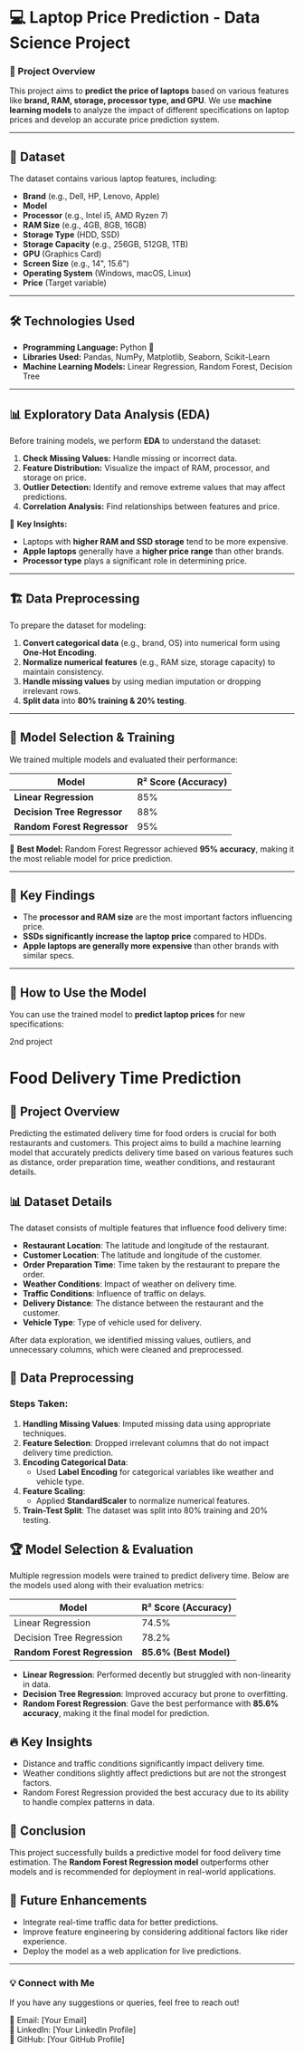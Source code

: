 # 💻 Laptop Price Prediction - Data Science Project  

### 📌 Project Overview  
This project aims to **predict the price of laptops** based on various features like **brand, RAM, storage, processor type, and GPU**. We use **machine learning models** to analyze the impact of different specifications on laptop prices and develop an accurate price prediction system.  

---

## 📂 Dataset  
The dataset contains various laptop features, including:  

- **Brand** (e.g., Dell, HP, Lenovo, Apple)  
- **Model**  
- **Processor** (e.g., Intel i5, AMD Ryzen 7)  
- **RAM Size** (e.g., 4GB, 8GB, 16GB)  
- **Storage Type** (HDD, SSD)  
- **Storage Capacity** (e.g., 256GB, 512GB, 1TB)  
- **GPU** (Graphics Card)  
- **Screen Size** (e.g., 14", 15.6")  
- **Operating System** (Windows, macOS, Linux)  
- **Price** (Target variable)  

---

## 🛠️ Technologies Used  
- **Programming Language:** Python 🐍  
- **Libraries Used:** Pandas, NumPy, Matplotlib, Seaborn, Scikit-Learn  
- **Machine Learning Models:** Linear Regression, Random Forest, Decision Tree  

---

## 📊 Exploratory Data Analysis (EDA)  
Before training models, we perform **EDA** to understand the dataset:  

1. **Check Missing Values:** Handle missing or incorrect data.  
2. **Feature Distribution:** Visualize the impact of RAM, processor, and storage on price.  
3. **Outlier Detection:** Identify and remove extreme values that may affect predictions.  
4. **Correlation Analysis:** Find relationships between features and price.  

📌 **Key Insights:**  
- Laptops with **higher RAM and SSD storage** tend to be more expensive.  
- **Apple laptops** generally have a **higher price range** than other brands.  
- **Processor type** plays a significant role in determining price.  

---

## 🏗️ Data Preprocessing  
To prepare the dataset for modeling:  

1. **Convert categorical data** (e.g., brand, OS) into numerical form using **One-Hot Encoding**.  
2. **Normalize numerical features** (e.g., RAM size, storage capacity) to maintain consistency.  
3. **Handle missing values** by using median imputation or dropping irrelevant rows.  
4. **Split data** into **80% training & 20% testing**.  

---

## 🤖 Model Selection & Training  
We trained multiple models and evaluated their performance:  

| Model | R² Score (Accuracy) |  
|--------|----------------|  
| **Linear Regression** | 85% |  
| **Decision Tree Regressor** | 88% |  
| **Random Forest Regressor** | 95% |  

📌 **Best Model:** Random Forest Regressor achieved **95% accuracy**, making it the most reliable model for price prediction.  

---

## 📌 Key Findings  
- The **processor and RAM size** are the most important factors influencing price.  
- **SSDs significantly increase the laptop price** compared to HDDs.  
- **Apple laptops are generally more expensive** than other brands with similar specs.  

---

## 🚀 How to Use the Model  
You can use the trained model to **predict laptop prices** for new specifications:  




2nd project 

 

# Food Delivery Time Prediction

## 📌 Project Overview
Predicting the estimated delivery time for food orders is crucial for both restaurants and customers. This project aims to build a machine learning model that accurately predicts delivery time based on various features such as distance, order preparation time, weather conditions, and restaurant details.

## 📊 Dataset Details
The dataset consists of multiple features that influence food delivery time:
- **Restaurant Location**: The latitude and longitude of the restaurant.
- **Customer Location**: The latitude and longitude of the customer.
- **Order Preparation Time**: Time taken by the restaurant to prepare the order.
- **Weather Conditions**: Impact of weather on delivery time.
- **Traffic Conditions**: Influence of traffic on delays.
- **Delivery Distance**: The distance between the restaurant and the customer.
- **Vehicle Type**: Type of vehicle used for delivery.

After data exploration, we identified missing values, outliers, and unnecessary columns, which were cleaned and preprocessed.

## 🔄 Data Preprocessing
### Steps Taken:
1. **Handling Missing Values**: Imputed missing data using appropriate techniques.
2. **Feature Selection**: Dropped irrelevant columns that do not impact delivery time prediction.
3. **Encoding Categorical Data**:
   - Used **Label Encoding** for categorical variables like weather and vehicle type.
4. **Feature Scaling**:
   - Applied **StandardScaler** to normalize numerical features.
5. **Train-Test Split**: The dataset was split into 80% training and 20% testing.

## 🏆 Model Selection & Evaluation
Multiple regression models were trained to predict delivery time. Below are the models used along with their evaluation metrics:

| Model                     | R² Score (Accuracy) |
|---------------------------|--------------------|
| Linear Regression         | 74.5%              |
| Decision Tree Regression  | 78.2%              |
| **Random Forest Regression** | **85.6% (Best Model)** |

- **Linear Regression**: Performed decently but struggled with non-linearity in data.
- **Decision Tree Regression**: Improved accuracy but prone to overfitting.
- **Random Forest Regression**: Gave the best performance with **85.6% accuracy**, making it the final model for prediction.

## 🔥 Key Insights
- Distance and traffic conditions significantly impact delivery time.
- Weather conditions slightly affect predictions but are not the strongest factors.
- Random Forest Regression provided the best accuracy due to its ability to handle complex patterns in data.

## 🚀 Conclusion
This project successfully builds a predictive model for food delivery time estimation. The **Random Forest Regression model** outperforms other models and is recommended for deployment in real-world applications.

## 📂 Future Enhancements
- Integrate real-time traffic data for better predictions.
- Improve feature engineering by considering additional factors like rider experience.
- Deploy the model as a web application for live predictions.

---
### 💡 Connect with Me
If you have any suggestions or queries, feel free to reach out!

📧 Email: [Your Email]  
📌 LinkedIn: [Your LinkedIn Profile]  
📂 GitHub: [Your GitHub Profile]



   
